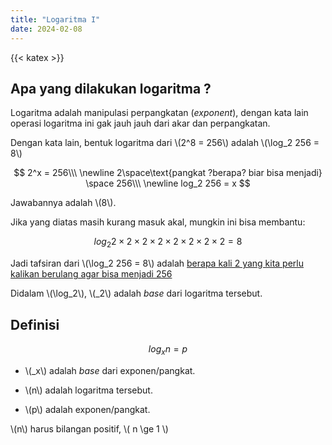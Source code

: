 ```yaml
---
title: "Logaritma I"
date: 2024-02-08
---
```


{{< katex >}}

## Apa yang dilakukan logaritma ?

Logaritma adalah manipulasi perpangkatan (*exponent*), dengan kata lain operasi logaritma ini gak jauh jauh dari akar dan perpangkatan.

Dengan kata lain, bentuk logaritma dari \\(2^8 = 256\\) adalah \\(\log_2 256 = 8\\)

$$
  2^x = 256\\\
  \newline
  2\space\text{pangkat ?berapa? biar bisa menjadi} \space 256\\\
  \newline
  log_2 256 = x
$$

Jawabannya adalah \\(8\\).

Jika yang diatas masih kurang masuk akal, mungkin ini bisa membantu:

$$
  log_2 2\times2\times2\times2\times2\times2\times2\times2 = 8
$$

Jadi tafsiran dari \\(\log_2 256 = 8\\) adalah <u>berapa kali 2 yang kita perlu kalikan berulang agar bisa menjadi 256</u>

Didalam \\(\log_2\\), \\(_2\\) adalah *base* dari logaritma tersebut.

## Definisi

$$
 log_x n = p
$$

- \\(_x\\) adalah *base* dari exponen/pangkat.

- \\(n\\) adalah logaritma tersebut.

- \\(p\\) adalah exponen/pangkat.

\\(n\\) harus bilangan positif,  \\( n \ge 1 \\)